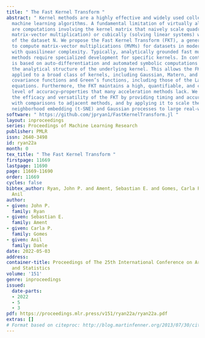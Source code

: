 ```yaml
---
title: " The Fast Kernel Transform "
abstract: " Kernel methods are a highly effective and widely used collection of modern
  machine learning algorithms. A fundamental limitation of virtually all such methods
  are computations involving the kernel matrix that naively scale quadratically (e.g.,
  matrix-vector multiplication) or cubically (solving linear systems) with the size
  of the dataset N. We propose the Fast Kernel Transform (FKT), a general algorithm
  to compute matrix-vector multiplications (MVMs) for datasets in moderate dimensions
  with quasilinear complexity. Typically, analytically grounded fast multiplication
  methods require specialized development for specific kernels. In contrast, our scheme
  is based on auto-differentiation and automated symbolic computations that leverage
  the analytical structure of the underlying kernel. This allows the FKT to be easily
  applied to a broad class of kernels, including Gaussian, Matern, and Rational Quadratic
  covariance functions and Green’s functions, including those of the Laplace and Helmholtz
  equations. Furthermore, the FKT maintains a high, quantifiable, and controllable
  level of accuracy—properties that many acceleration methods lack. We illustrate
  the efficacy and versatility of the FKT by providing timing and accuracy benchmarks
  with comparisons to adjacent methods, and by applying it to scale the stochastic
  neighborhood embedding (t-SNE) and Gaussian processes to large real-world datasets. "
software: " https://github.com/jpryan1/FastKernelTransform.jl "
layout: inproceedings
series: Proceedings of Machine Learning Research
publisher: PMLR
issn: 2640-3498
id: ryan22a
month: 0
tex_title: " The Fast Kernel Transform "
firstpage: 11669
lastpage: 11690
page: 11669-11690
order: 11669
cycles: false
bibtex_author: Ryan, John P. and Ament, Sebastian E. and Gomes, Carla P. and Damle,
  Anil
author:
- given: John P.
  family: Ryan
- given: Sebastian E.
  family: Ament
- given: Carla P.
  family: Gomes
- given: Anil
  family: Damle
date: 2022-05-03
address:
container-title: Proceedings of The 25th International Conference on Artificial Intelligence
  and Statistics
volume: '151'
genre: inproceedings
issued:
  date-parts:
  - 2022
  - 5
  - 3
pdf: https://proceedings.mlr.press/v151/ryan22a/ryan22a.pdf
extras: []
# Format based on citeproc: http://blog.martinfenner.org/2013/07/30/citeproc-yaml-for-bibliographies/
---
```

